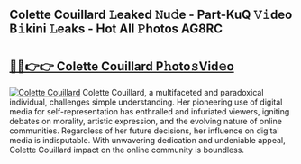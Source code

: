 ## Colette Couillard 𝙻eaked 𝙽u𝚍e - Part-KuQ 𝚅𝚒deo B𝚒kini 𝙻eaks - Hot All 𝙿hotos AG8RC

# <h2><a href="http://ld4y1l.urlbe.top/?page=Colette+Couillard">🔗🔗👉👉 Colette Couillard P𝚑oto𝚜Vid𝚎o</a></h2>

[![Colette Couillard](https://i.imgur.com/eBuTRDB.gif)](http://ld4y1l.urlbe.top/?page=Colette+Couillard)
Colette Couillard, a multifaceted and paradoxical individual, challenges simple understanding. Her pioneering use of digital media for self-representation has enthralled and infuriated viewers, igniting debates on morality, artistic expression, and the evolving nature of online communities. Regardless of her future decisions, her influence on digital media is indisputable. With unwavering dedication and undeniable appeal, Colette Couillard impact on the online community is boundless.
